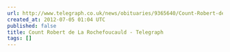 ```yaml
---
url: http://www.telegraph.co.uk/news/obituaries/9365640/Count-Robert-de-La-Rochefoucauld.html
created_at: 2012-07-05 01:04 UTC
published: false
title: Count Robert de La Rochefoucauld - Telegraph
tags: []
---
```



